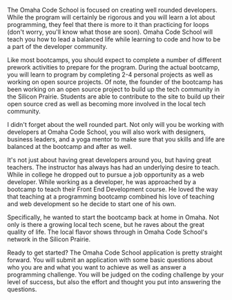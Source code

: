The Omaha Code School is focused on creating well rounded developers. While
the program will certainly be rigorous and you will learn a lot about
programming, they feel that there is more to it than practicing for loops
(don't worry, you'll know what those are soon). Omaha Code School will teach
you how to lead a balanced life while learning to code and how to be a part of
the developer community.

Like most bootcamps, you should expect to complete a number of different
prework activities to prepare for the program. During the actual bootcamp, you
will learn to program by completing 2-4 personal projects as well as working
on open source projects. Of note, the founder of the bootcamp has been working
on an open source project to build up the tech community in
the Silicon Prairie. Students are able to contribute to the site to build up
their open source cred as well as becoming more involved in the local tech
community.

I didn't forget about the well rounded part. Not only will you be working with
developers at Omaha Code School, you will also work with designers, business
leaders, and a yoga mentor to make sure that you skills and life are balanced
at the bootcamp and after as well.

It's not just about having great developers around you, but having great
teachers. The instructor has always has had an underlying desire to teach.
While in college he dropped out to pursue a job opportunity as a web
developer. While working as a developer, he was approached by a bootcamp to
teach their Front End Development course. He loved the way that teaching at a
programming bootcamp combined his love of teaching and web development so he
decide to start one of his own.

Specifically, he wanted to start the bootcamp back at home in Omaha. Not only
is there a growing local tech scene, but he raves about the great quality of
life. The local flavor shows through in Omaha Code School's network in the
Silicon Prairie.

Ready to get started? The Omaha Code School application is pretty straight
forward. You will submit an application with some basic questions about who
you are and what you want to achieve as well as answer a programming
challenge. You will be judged on the coding challenge by your level of
success, but also the effort and thought you put into answering the questions.
